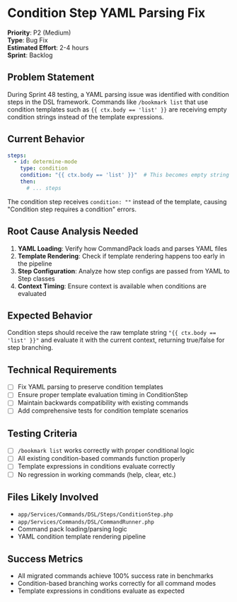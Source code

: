 # Condition Step YAML Parsing Fix

**Priority**: P2 (Medium)  
**Type**: Bug Fix  
**Estimated Effort**: 2-4 hours  
**Sprint**: Backlog  

## Problem Statement

During Sprint 48 testing, a YAML parsing issue was identified with condition steps in the DSL framework. Commands like `/bookmark list` that use condition templates such as `{{ ctx.body == 'list' }}` are receiving empty condition strings instead of the template expressions.

## Current Behavior

```yaml
steps:
  - id: determine-mode
    type: condition
    condition: "{{ ctx.body == 'list' }}"  # This becomes empty string
    then:
      # ... steps
```

The condition step receives `condition: ""` instead of the template, causing "Condition step requires a condition" errors.

## Root Cause Analysis Needed

1. **YAML Loading**: Verify how CommandPack loads and parses YAML files
2. **Template Rendering**: Check if template rendering happens too early in the pipeline
3. **Step Configuration**: Analyze how step configs are passed from YAML to Step classes
4. **Context Timing**: Ensure context is available when conditions are evaluated

## Expected Behavior

Condition steps should receive the raw template string `"{{ ctx.body == 'list' }}"` and evaluate it with the current context, returning true/false for step branching.

## Technical Requirements

- [ ] Fix YAML parsing to preserve condition templates
- [ ] Ensure proper template evaluation timing in ConditionStep
- [ ] Maintain backwards compatibility with existing commands
- [ ] Add comprehensive tests for condition template scenarios

## Testing Criteria

- [ ] `/bookmark list` works correctly with proper conditional logic
- [ ] All existing condition-based commands function properly
- [ ] Template expressions in conditions evaluate correctly
- [ ] No regression in working commands (help, clear, etc.)

## Files Likely Involved

- `app/Services/Commands/DSL/Steps/ConditionStep.php`
- `app/Services/Commands/DSL/CommandRunner.php`
- Command pack loading/parsing logic
- YAML condition template rendering pipeline

## Success Metrics

- All migrated commands achieve 100% success rate in benchmarks
- Condition-based branching works correctly for all command modes
- Template expressions in conditions evaluate as expected